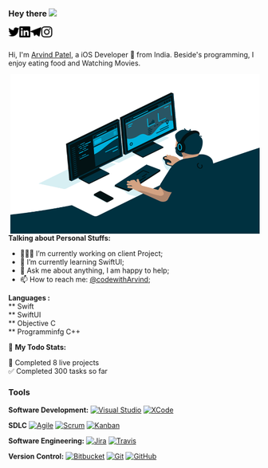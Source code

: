 ### Hey there <img src="https://media.giphy.com/media/hvRJCLFzcasrR4ia7z/giphy.gif" width="25px">

<a href="https://twitter.com/arvindptl">
  <img align="left" alt="Arvind Patel | Twitter" width="22px" src="https://github.com/Arvindcs/Arvindcs/blob/main/Source/twitter.svg" />
</a>

<a href="https://www.linkedin.com/in/arvindcs/">
  <img align="left" alt="Arvind's LinkdeIN" width="22px" src="https://github.com/Arvindcs/Arvindcs/blob/main/Source/linkedin.svg" />
</a>

<a href="https://t.me/arvindcs">
  <img align="left" alt="Arvind's Telegram" width="22px" src="https://github.com/Arvindcs/Arvindcs/blob/main/Source/telegram.svg" />
</a>

<a href="https://www.instagram.com/codewitharvind/">
  <img align="left" alt="Arvind's Instagram" width="22px" src="https://github.com/Arvindcs/Arvindcs/blob/main/Source/instagram.svg" />
</a>
<br/>
<br/>

Hi, I'm [Arvind Patel](https://arvindcs.github.io/), a iOS Developer 🚀 from India. Beside's programming, I enjoy eating food and Watching Movies.

  <img align="right" alt="GIF" src="https://github.com/Arvindcs/Arvindcs/blob/main/Source/image.gif?raw=true" width="500" height="320" />
  
**Talking about Personal Stuffs:**

- 👨🏽‍💻 I’m currently working on client Project;
- 🌱 I’m currently learning SwiftUI; 
- 💬 Ask me about anything, I am happy to help;
- 📫 How to reach me: [@codewithArvind](https://www.instagram.com/codewitharvind/);

**Languages :**  
 ** Swift  <br/>
 ** SwiftUI <br/>
 ** Objective C <br/>
 ** Programminfg C++

🚧 **My Todo Stats:**
<!-- TODO-IST:START -->
🌸  Completed 8 live projects         
✅  Completed 300 tasks so far           
<!-- TODO-IST:END -->


### Tools

**Software Development:**
[![Visual Studio](https://img.shields.io/badge/-007ACC?style=flat&logo=Visual-Studio-Code&logoColor=white&link=https://github.com/arvindcs "Visual Studio")](https://github.com/arvindcs)
[![XCode](https://img.shields.io/badge/-1575F9?style=flat&logo=Xcode&logoColor=white&link=https://github.com/arvindcs "XCode")](https://github.com/arvindcs)

**SDLC**
[![Agile](https://img.shields.io/badge/Agile-blue?style=flat&logo=Agile&logoColor=white&link=https://github.com/arvindcs "Agile")](https://github.com/arvindcs) 
[![Scrum](https://img.shields.io/badge/Scrum-green?style=flat&logo=Scrum&logoColor=white&link=https://github.com/arvindcs "Scrum")](https://github.com/arvindcs) 
[![Kanban](https://img.shields.io/badge/Kanban-red?style=flat&logo=Kanban&logoColor=white&link=https://github.com/arvindcs "Kanban")](https://github.com/arvindcs)

**Software Engineering:**
[![Jira](https://img.shields.io/badge/-Jira-0052CC?style=flat&logo=jira&logoColor=white&link=https://github.com/arvindcs)](https://github.com/arvindcs)
[![Travis](https://img.shields.io/badge/-Travis-red?style=flat&logo=travis&logoColor=white&link=https://github.com/arvindcs)](https://github.com/arvindcs) 

**Version Control:**
[![Bitbucket](https://img.shields.io/badge/-Bitbucket-blue?style=flat&logo=bitbucket&link=https://github.com/arvindcs)](https://github.com/arvindcs)
[![Git](https://img.shields.io/badge/-Git-black?style=flat&logo=git&link=https://github.com/arvindcs)](https://github.com/arvindcs) 
[![GitHub](https://img.shields.io/badge/-GitHub-181717?style=flat&logo=github&link=https://github.com/arvindcs)](https://github.com/arvindcs)
<br/>


